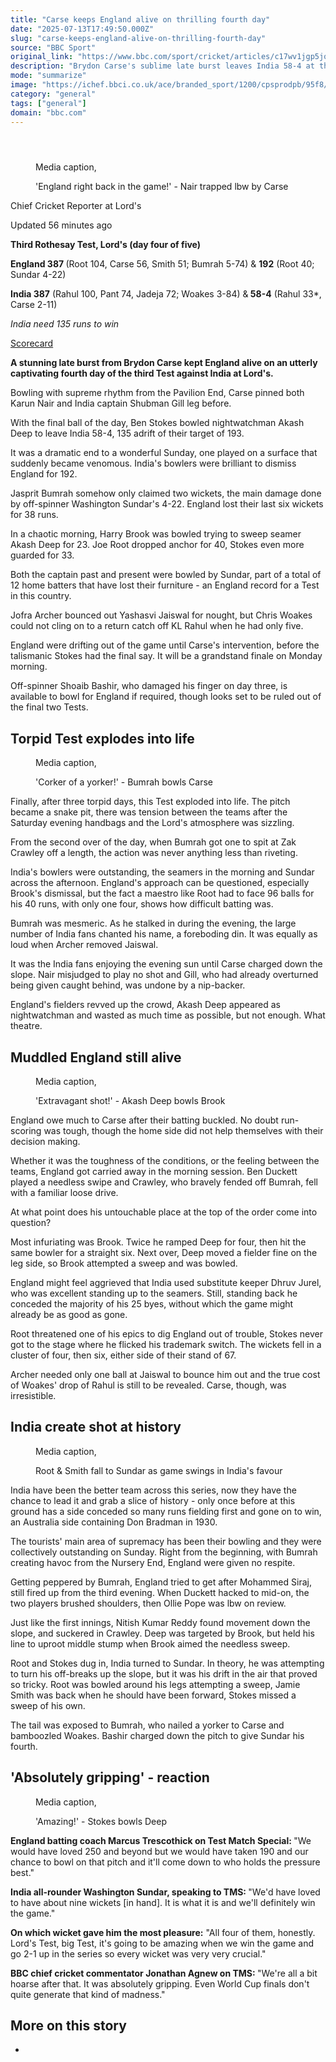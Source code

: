 ```yaml
---
title: "Carse keeps England alive on thrilling fourth day"
date: "2025-07-13T17:49:50.000Z"
slug: "carse-keeps-england-alive-on-thrilling-fourth-day"
source: "BBC Sport"
original_link: "https://www.bbc.com/sport/cricket/articles/c17wv1jgp5jo"
description: "Brydon Carse's sublime late burst leaves India 58-4 at the end of a thrilling day four, still needing 135 to beat England in the third Test at Lord's."
mode: "summarize"
image: "https://ichef.bbci.co.uk/ace/branded_sport/1200/cpsprodpb/95f8/live/9ca12320-600e-11f0-a40e-a1af2950b220.jpg"
category: "general"
tags: ["general"]
domain: "bbc.com"
---
```

<div id="readability-page-1" class="page"><article id="urn-bbc-ares--article-c17wv1jgp5jo"><header data-component="headline-block"></header><div data-component="media-block"><figure><figcaption><span>Media caption, </span><p>'England right back in the game!' - Nair trapped lbw by Carse</p></figcaption></figure></div><div data-component="byline-block"><p>Chief Cricket Reporter at Lord's</p></div><div data-component="metadata-block"><p><span><span><time data-testid="timestamp" datetime="2025-07-13T17:49:50.688Z">Updated 56 minutes ago</time></span></span></p></div><div data-component="text-block"><p><b>Third Rothesay Test, Lord's (day four of five)</b></p><p><b>England 387 </b>(Root 104, Carse 56, Smith 51; Bumrah 5-74) &amp; <b>192</b> (Root 40; Sundar 4-22)</p><p><b>India 387</b> (Rahul 100, Pant 74, Jadeja 72; Woakes 3-84) &amp;<b> 58-4</b> (Rahul 33*, Carse 2-11)</p><p><i>India need 135 runs to win</i></p><p><a href="https://www.bbc.com/sport/cricket/scorecard/e-223256">Scorecard</a></p></div><div data-component="text-block"><p><b>A stunning late burst from Brydon Carse kept England alive on an utterly captivating fourth day of the third Test against India at Lord's.</b></p><p>Bowling with supreme rhythm from the Pavilion End, Carse pinned both Karun Nair and India captain Shubman Gill leg before.</p><p>With the final ball of the day, Ben Stokes bowled nightwatchman Akash Deep to leave India 58-4, 135 adrift of their target of 193.</p><p>It was a dramatic end to a wonderful Sunday, one played on a surface that suddenly became venomous. India's bowlers were brilliant to dismiss England for 192.</p><p>Jasprit Bumrah somehow only claimed two wickets, the main damage done by off-spinner Washington Sundar's 4-22. England lost their last six wickets for 38 runs.</p><p>In a chaotic morning, Harry Brook was bowled trying to sweep seamer Akash Deep for 23. Joe Root dropped anchor for 40, Stokes even more guarded for 33.</p><p>Both the captain past and present were bowled by Sundar, part of a total of 12 home batters that have lost their furniture - an England record for a Test in this country.</p><p>Jofra Archer bounced out Yashasvi Jaiswal for nought, but Chris Woakes could not cling on to a return catch off KL Rahul when he had only five.</p><p>England were drifting out of the game until Carse's intervention, before the talismanic Stokes had the final say. It will be a grandstand finale on Monday morning.</p><p>Off-spinner Shoaib Bashir, who damaged his finger on day three, is available to bowl for England if required, though looks set to be ruled out of the final two Tests.</p></div><p data-component="subheadline-block"><h2 id="Torpid-Test-explodes-into-life" tabindex="-1"><span role="text">Torpid Test explodes into life</span></h2></p><div data-component="media-block"><figure><figcaption><span>Media caption, </span><p>'Corker of a yorker!' - Bumrah bowls Carse</p></figcaption></figure></div><div data-component="text-block"><p>Finally, after three torpid days, this Test exploded into life. The pitch became a snake pit, there was tension between the teams after the Saturday evening handbags and the Lord's atmosphere was sizzling.</p><p>From the second over of the day, when Bumrah got one to spit at Zak Crawley off a length, the action was never anything less than riveting.</p><p>India's bowlers were outstanding, the seamers in the morning and Sundar across the afternoon. England's approach can be questioned, especially Brook's dismissal, but the fact a maestro like Root had to face 96  balls for his 40 runs, with only one four, shows how difficult batting was.</p><p>Bumrah was mesmeric. As he stalked in during the evening, the large number of India fans chanted his name, a foreboding din. It was equally as loud when Archer removed Jaiswal.</p><p>It was the India fans enjoying the evening sun until Carse charged down the slope. Nair misjudged to play no shot and Gill, who had already overturned being given caught behind, was undone by a nip-backer.</p><p>England's fielders revved up the crowd, Akash Deep appeared as nightwatchman and wasted as much time as possible, but not enough. What theatre.</p></div><p data-component="subheadline-block"><h2 id="Muddled-England-still-alive" tabindex="-1"><span role="text">Muddled England still alive</span></h2></p><div data-component="media-block"><figure><figcaption><span>Media caption, </span><p>'Extravagant shot!' - Akash Deep bowls Brook</p></figcaption></figure></div><div data-component="text-block"><p>England owe much to Carse after their batting buckled. No doubt run-scoring was tough, though the home side did not help themselves with their decision making.</p><p>Whether it was the toughness of the conditions, or the feeling between the teams, England got carried away in the morning session. Ben Duckett played a needless swipe and Crawley, who bravely fended off Bumrah, fell with a familiar loose drive. </p><p>At what point does his untouchable place at the top of the order come into question?</p><p>Most infuriating was Brook. Twice he ramped Deep for four, then hit the same bowler for a straight six. Next over, Deep moved a fielder fine on the leg side, so Brook attempted a sweep and was bowled.</p><p>England might feel aggrieved that India used substitute keeper Dhruv Jurel, who was excellent standing up to the seamers. Still, standing back he conceded the majority of his 25 byes, without which the game might already be as good as gone.</p><p>Root threatened one of his epics to dig England out of trouble, Stokes never got to the stage where he flicked his trademark switch. The wickets fell in a cluster of four, then six, either side of their stand of 67.</p><p>Archer needed only one ball at Jaiswal to bounce him out and the true cost of Woakes' drop of Rahul is still to be revealed. Carse, though, was irresistible.</p></div><p data-component="subheadline-block"><h2 id="India-create-shot-at-history" tabindex="-1"><span role="text">India create shot at history</span></h2></p><div data-component="media-block"><figure><figcaption><span>Media caption, </span><p>Root &amp; Smith fall to Sundar as game swings in India's favour</p></figcaption></figure></div><div data-component="text-block"><p>India have been the better team across this series, now they have the chance to lead it and grab a slice of history - only once before at this ground has a side conceded so many runs fielding first and gone on to win, an Australia side containing Don Bradman in 1930.</p><p>The tourists' main area of supremacy has been their bowling and they were collectively outstanding on Sunday. Right from the beginning, with Bumrah creating havoc from the Nursery End, England were given no respite.</p><p>Getting peppered by Bumrah, England tried to get after Mohammed Siraj, still fired up from the third evening. When Duckett hacked to mid-on, the two players brushed shoulders, then Ollie Pope was lbw on review.</p><p>Just like the first innings, Nitish Kumar Reddy found movement down the slope, and suckered in Crawley. Deep was targeted by Brook, but held his line to uproot middle stump when Brook aimed the needless sweep.</p><p>Root and Stokes dug in, India turned to Sundar. In theory, he was attempting to turn his off-breaks up the slope, but it was his drift in the air that proved so tricky. Root was bowled around his legs attempting a sweep, Jamie Smith was back when he should have been forward, Stokes missed a sweep of his own.</p><p>The tail was exposed to Bumrah, who nailed a yorker to Carse and bamboozled Woakes. Bashir charged down the pitch to give Sundar his fourth.</p></div><p data-component="subheadline-block"><h2 id="Absolutely-gripping-reaction" tabindex="-1"><span role="text">'Absolutely gripping' - reaction</span></h2></p><div data-component="media-block"><figure><figcaption><span>Media caption, </span><p>'Amazing!' - Stokes bowls Deep</p></figcaption></figure></div><div data-component="text-block"><p><b>England batting coach Marcus Trescothick on Test Match Special: </b>"We would have loved 250 and beyond but we would have taken 190 and our chance to bowl on that pitch and it'll come down to who holds the pressure best."</p><p><b>India all-rounder Washington Sundar, speaking to TMS: </b>"We'd have loved to have about nine wickets [in hand]. It is what it is and we'll definitely win the game."</p><p><b>On which wicket gave him the most pleasure:</b> "All four of them, honestly. Lord's Test, big Test, it's going to be amazing when we win the game and go 2-1 up in the series so every wicket was very very crucial."</p><p><b>BBC chief cricket commentator Jonathan Agnew on TMS: </b>"We're all a bit hoarse after that. It was absolutely gripping. Even World Cup finals don't quite generate that kind of madness."</p></div><section data-component="links-block"><p><h2 type="normal">More on this story</h2></p><ul role="list"><li></li></ul></section></article></div>